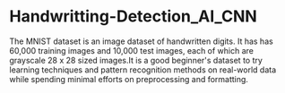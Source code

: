 # Handwritting-Detection_AI_CNN
The MNIST dataset is an image dataset of handwritten digits. It has has 60,000 training images and 10,000 test images, each of which are grayscale 28 x 28 sized images.It is a good beginner's dataset to try learning techniques and pattern recognition methods on real-world data while spending minimal efforts on preprocessing and formatting.
